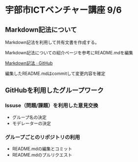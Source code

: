 # 宇部市ICTベンチャー講座 9/6

## Markdown記法について
Markdown記法を利用して共有文書を作成する。  

Markdown記法についての紹介ページを参考にREADME.mdを編集

[Markdown記法 · GitHub](https://gist.github.com/mignonstyle/083c9e1651d7734f84c99b8cf49d57fa)

編集したREADME.mdはcommitして変更内容を確定

## GitHubを利用したグループワーク

### Issuse（問題/課題）を利用した意見交換

- グループ名の決定
- モデレーターの決定

### グループごとのリポジトリの利用

- README.mdの編集とコミット
- README.mdのプルリクエスト
